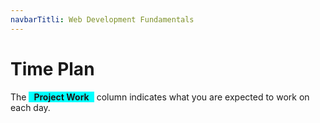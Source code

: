 ```yaml
---
navbarTitli: Web Development Fundamentals
---
```

# Time Plan
The <span style="background-color: aqua; display: inline-block; padding: 0 8px; font-weight: bold;">Project Work</span> column indicates what you are expected to work on each day. 

<TimePlan
	:startDate='new Date(2019, 7, 26)'
	:columns='[
		{key: "l", name: "Lectures", color: "orange"},
		{key: "s", name: "Lab sessions", color: "yellow"},
		{key: "p", name: "Project Work", color: "aqua"},
		{key: "i", name: "Important", color: "red"},
	]'
	:rows='[
		// 35
		{},
		{l: "Introduction", p: "Part 1: Spec."},
		{s: "Group 1", l: "Tutorial 1: HTTP & HTML", p: "Part 1: Spec."},
		{s: "Group 2", p: "Part 1: Spec."},
		{s: "Group 3", p: "Part 1: Spec."},
		{},
		{},
		// 36
		{p: "Part 2: GUI"},
		{p: "Part 2: GUI"},
		{s: "Group 1", l: "Tutorial 2: CSS", p: "Part 2: GUI"},
		{s: "Group 2", p: "Part 2: GUI"},
		{s: "Group 3", p: "Part 2: GUI"},
		{},
		{},
		// 37
		{p: "Part 2: GUI"},
		{p: "Part 2: GUI"},
		{s: "Group 1", l: "Tutorial 3: Express", p: "Part 2: GUI"},
		{s: "Group 2", p: "Part 2: GUI", i: "Inspera Exam Registration Opens"},
		{s: "Group 3", p: "Part 2: GUI"},
		{},
		{},
		// 38
		{p: "Part 3: SQLite"},
		{p: "Part 3: SQLite"},
		{s: "Group 1", l: "Tutorial 4: SQLite", p: "Part 3: SQLite"},
		{s: "Group 2", p: "Part 4: Forms"},
		{s: "Group 3", p: "Part 4: Forms"},
		{},
		{},
		// 39
		{p: "Part 4: Forms"},
		{p: "Part 5: Errors"},
		{s: "Group 1", l: "Tutorial 5: Cookies & Sessions", p: "Part 5: Errors"},
		{s: "Group 2", p: "Part 5: Errors"},
		{s: "Group 3", p: "Part 6: Auth"},
		{},
		{i: "Deadline Submit Project Report for Feedback"},
		// 40
		{p: "Part 6: Auth"},
		{p: "Part 6: Auth"},
		{s: "Group 1", l: "Tutorial 6: Security", p: "Part 7: Security"},
		{s: "Group 2", p: "Part 7: Security"},
		{s: "Group 3", p: "Part 7: Security"},
		{i: "Inspera Exam Registration Closes"},
		{},
		// 41
		{p: "Part 8: Optional"},
		{l: "Guest Lecture?", p: "Part 8: Optional"},
		{s: "Group 1", l: "Guest Lecture?", p: "Part 8: Optional"},
		{s: "Group 2", p: "Part 9: Deploy"},
		{s: "Group 3", p: "Part 9: Deploy"},
		{},
		{},
		// 42
		{p: "Part 10: Presentation", i: "Project Work Presentation"},
		{p: "Part 10: Presentation", i: "Project Work Presentation, Inspera Exam"},
		{p: "Part 10: Presentation", i: "Project Work Presentation"},
		{p: "Part 10: Presentation", i: "Project Work Presentation"},
		{p: "Part 10: Presentation", i: "Project Work Presentation"},
		{},
		{p: "Part 11: Submitting", i: "Deadline Submit Project Work on Ping Pong"},
	]'
/>
